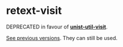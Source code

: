 # retext-visit

DEPRECATED in favour of [**unist-util-visit**](https://github.com/wooorm/unist-util-visit).

[See previous versions](https://github.com/wooorm/retext-visit/tree/4fd0c018175b2a5c387c76d5cabcfc5c2c70c455).
They can still be used.
